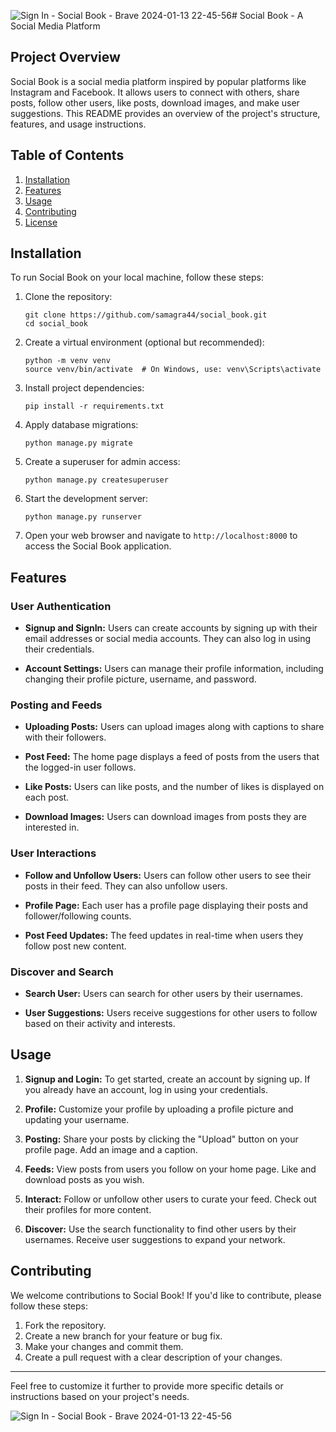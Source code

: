 ![Sign In - Social Book - Brave 2024-01-13 22-45-56](https://github.com/samagra44/social_book.com/assets/77968722/1bb7886d-2906-442b-bed8-575033f1c6f2)# Social Book - A Social Media Platform

## Project Overview

Social Book is a social media platform inspired by popular platforms like Instagram and Facebook. It allows users to connect with others, share posts, follow other users, like posts, download images, and make user suggestions. This README provides an overview of the project's structure, features, and usage instructions.

## Table of Contents

1. [Installation](#installation)
2. [Features](#features)
3. [Usage](#usage)
4. [Contributing](#contributing)
5. [License](#license)

## Installation

To run Social Book on your local machine, follow these steps:

1. Clone the repository:
   ```
   git clone https://github.com/samagra44/social_book.git
   cd social_book
   ```

2. Create a virtual environment (optional but recommended):
   ```
   python -m venv venv
   source venv/bin/activate  # On Windows, use: venv\Scripts\activate
   ```

3. Install project dependencies:
   ```
   pip install -r requirements.txt
   ```

4. Apply database migrations:
   ```
   python manage.py migrate
   ```

5. Create a superuser for admin access:
   ```
   python manage.py createsuperuser
   ```

6. Start the development server:
   ```
   python manage.py runserver
   ```

7. Open your web browser and navigate to `http://localhost:8000` to access the Social Book application.

## Features

### User Authentication

- **Signup and SignIn:** Users can create accounts by signing up with their email addresses or social media accounts. They can also log in using their credentials.

- **Account Settings:** Users can manage their profile information, including changing their profile picture, username, and password.

### Posting and Feeds

- **Uploading Posts:** Users can upload images along with captions to share with their followers.

- **Post Feed:** The home page displays a feed of posts from the users that the logged-in user follows.

- **Like Posts:** Users can like posts, and the number of likes is displayed on each post.

- **Download Images:** Users can download images from posts they are interested in.

### User Interactions

- **Follow and Unfollow Users:** Users can follow other users to see their posts in their feed. They can also unfollow users.

- **Profile Page:** Each user has a profile page displaying their posts and follower/following counts.

- **Post Feed Updates:** The feed updates in real-time when users they follow post new content.

### Discover and Search

- **Search User:** Users can search for other users by their usernames.

- **User Suggestions:** Users receive suggestions for other users to follow based on their activity and interests.

## Usage

1. **Signup and Login:** To get started, create an account by signing up. If you already have an account, log in using your credentials.

2. **Profile:** Customize your profile by uploading a profile picture and updating your username.

3. **Posting:** Share your posts by clicking the "Upload" button on your profile page. Add an image and a caption.

4. **Feeds:** View posts from users you follow on your home page. Like and download posts as you wish.

5. **Interact:** Follow or unfollow other users to curate your feed. Check out their profiles for more content.

6. **Discover:** Use the search functionality to find other users by their usernames. Receive user suggestions to expand your network.

## Contributing

We welcome contributions to Social Book! If you'd like to contribute, please follow these steps:

1. Fork the repository.
2. Create a new branch for your feature or bug fix.
3. Make your changes and commit them.
4. Create a pull request with a clear description of your changes.

---
Feel free to customize it further to provide more specific details or instructions based on your project's needs.      

![Sign In - Social Book - Brave 2024-01-13 22-45-56](https://github.com/samagra44/social_book.com/assets/77968722/5554d270-2c6c-4019-958b-3a2beb31ec24)
